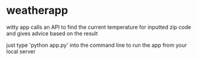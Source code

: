 # weatherapp
witty app calls an API to find the current temperature for inputted zip code and gives advice based on the result

just type 'python app.py' into the command line to run the app from your local server
